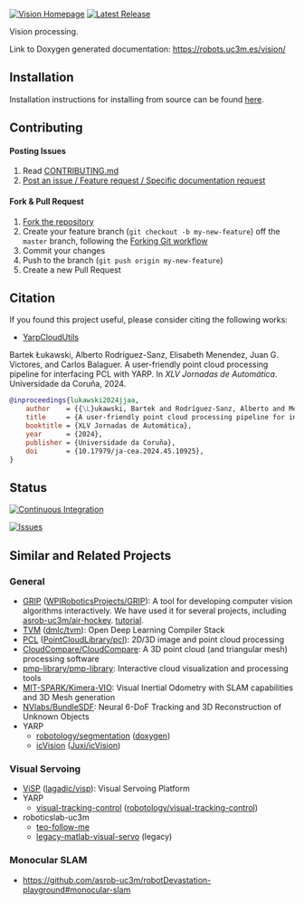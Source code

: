 [![Vision Homepage](https://img.shields.io/badge/roboticslab-vision-orange.svg)](https://robots.uc3m.es/vision/) [![Latest Release](https://img.shields.io/github/tag/roboticslab-uc3m/vision.svg?label=Latest%20Release)](https://github.com/roboticslab-uc3m/vision/tags)

Vision processing.

Link to Doxygen generated documentation: https://robots.uc3m.es/vision/

## Installation

Installation instructions for installing from source can be found [here](doc/vision-install.md).

## Contributing

#### Posting Issues

1. Read [CONTRIBUTING.md](CONTRIBUTING.md)
2. [Post an issue / Feature request / Specific documentation request](https://github.com/roboticslab-uc3m/vision/issues)

#### Fork & Pull Request

1. [Fork the repository](https://github.com/roboticslab-uc3m/vision/fork)
2. Create your feature branch (`git checkout -b my-new-feature`) off the `master` branch, following the [Forking Git workflow](https://www.atlassian.com/git/tutorials/comparing-workflows/forking-workflow)
3. Commit your changes
4. Push to the branch (`git push origin my-new-feature`)
5. Create a new Pull Request

## Citation

If you found this project useful, please consider citing the following works:

- [YarpCloudUtils](libraries/YarpCloudUtils/)

Bartek Łukawski, Alberto Rodríguez-Sanz, Elisabeth Menendez, Juan G. Victores, and Carlos Balaguer. A user-friendly point cloud processing pipeline for interfacing PCL with YARP. In *XLV Jornadas de Automática*. Universidade da Coruña, 2024.

```bibtex
@inproceedings{lukawski2024jjaa,
    author    = {{\L}ukawski, Bartek and Rodríguez-Sanz, Alberto and Menendez, Elisabeth and Victores, Juan G. and Balaguer, Carlos},
    title     = {A user-friendly point cloud processing pipeline for interfacing {PCL} with {YARP}},
    booktitle = {XLV Jornadas de Automática},
    year      = {2024},
    publisher = {Universidade da Coruña},
    doi       = {10.17979/ja-cea.2024.45.10925},
}
```

## Status

[![Continuous Integration](https://github.com/roboticslab-uc3m/vision/actions/workflows/ci.yml/badge.svg)](https://github.com/roboticslab-uc3m/vision/actions/workflows/ci.yml)

[![Issues](https://img.shields.io/github/issues/roboticslab-uc3m/vision.svg?label=Issues)](https://github.com/roboticslab-uc3m/vision/issues)

## Similar and Related Projects

### General
- [GRIP](https://wpiroboticsprojects.github.io/GRIP) ([WPIRoboticsProjects/GRIP](https://github.com/WPIRoboticsProjects/GRIP)): A tool for developing computer vision algorithms interactively. We have used it for several projects, including [asrob-uc3m/air-hockey](https://github.com/asrob-uc3m/air-hockey/issues/5). [tutorial](http://wpilib.screenstepslive.com/s/4485/m/24194/l/463566-introduction-to-grip).
- [TVM](https://tvm.ai) ([dmlc/tvm](https://github.com/dmlc/tvm)): Open Deep Learning Compiler Stack
- [PCL](http://pointclouds.org) ([PointCloudLibrary/pcl](https://github.com/PointCloudLibrary/pcl)): 2D/3D image and point cloud processing
- [CloudCompare/CloudCompare](https://github.com/CloudCompare/CloudCompare): A 3D point cloud (and triangular mesh) processing software
- [pmp-library/pmp-library](https://github.com/pmp-library/pmp-library): Interactive cloud visualization and processing tools
- [MIT-SPARK/Kimera-VIO](https://github.com/MIT-SPARK/Kimera-VIO): Visual Inertial Odometry with SLAM capabilities and 3D Mesh generation
- [NVlabs/BundleSDF](https://github.com/NVlabs/BundleSDF): Neural 6-DoF Tracking and 3D Reconstruction of Unknown Objects
- YARP
    - [robotology/segmentation](https://github.com/robotology/segmentation) ([doxygen](http://robotology.github.io/segmentation/doxygen/doc/html/modules.html))
    - [icVision](http://juxi.net/projects/icVision) ([Juxi/icVision](https://github.com/Juxi/icVision))

### Visual Servoing
- [ViSP](http://visp.inria.fr/) ([lagadic/visp](https://github.com/lagadic/visp)): Visual Servoing Platform
- YARP
    - [visual-tracking-control](https://robotology.github.io/visual-tracking-control) ([robotology/visual-tracking-control](https://github.com/robotology/visual-tracking-control))
- roboticslab-uc3m
    - [teo-follow-me](https://github.com/roboticslab-uc3m/teo-follow-me)
    - [legacy-matlab-visual-servo](https://github.com/roboticslab-uc3m/legacy-matlab-visual-servo) (legacy)

### Monocular SLAM
- https://github.com/asrob-uc3m/robotDevastation-playground#monocular-slam
